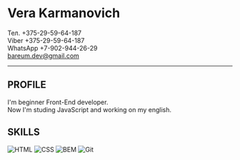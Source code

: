# Vera Karmanovich

Тел. +375-29-59-64-187  
Viber +375-29-59-64-187  
WhatsApp +7-902-944-26-29  
bareum.dev@gmail.com  
<hr>  

## PROFILE
I'm beginner Front-End developer.  
Now I'm studing JavaScript and working on my english.

## SKILLS

![HTML](https://img.shields.io/badge/HTML-000000?style=for-the-badge&logo=html)
![CSS](https://img.shields.io/badge/CSS-000000?style=for-the-badge&logo=html)
![BEM](https://img.shields.io/badge/BEM-000000?style=for-the-badge&logo=html)
![Git](https://img.shields.io/badge/Git-000000?style=for-the-badge&logo=html)  







